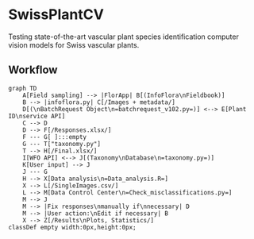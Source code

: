 # SwissPlantCV
Testing state-of-the-art vascular plant species identification computer vision models for Swiss vascular plants.

## Workflow
```mermaid
graph TD
    A[Field sampling] --> |FlorApp| B[(InfoFlora\nFieldbook)]
    B --> |infoflora.py| C[/Images + metadata/]
    D[(\nBatchRequest Object\n=batchrequest_v102.py=)] <--> E[Plant ID\nservice API]
    C --> D
    D --> F[/Responses.xlsx/]
    F --- G[ ]:::empty
    G --- T["taxonomy.py"]
    T --> H[/Final.xlsx/]
    I[WFO API] <--> J[(Taxonomy\nDatabase\n=taxonomy.py=)]
    K[User input] --> J
    J --- G
    H --> X[Data analysis\n=Data_analysis.R=]
    X --> L[/SingleImages.csv/]
    L --> M[Data Control Center\n=Check_misclassifications.py=]
    M --> J
    M --> |Fix responses\nmanually if\nnecessary| D
    M --> |User action:\nEdit if necessary| B
    X --> Z[/Results\nPlots, Statistics/]
classDef empty width:0px,height:0px;
```
